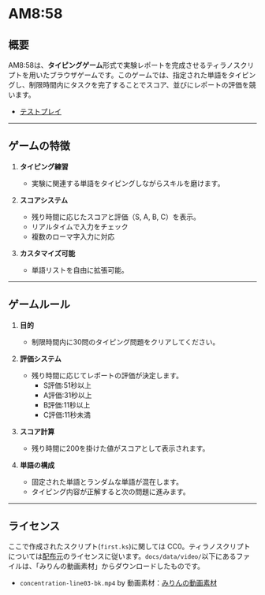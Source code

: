 # AM8:58

## 概要

AM8:58は、**タイピングゲーム**形式で実験レポートを完成させるティラノスクリプトを用いたブラウザゲームです。このゲームでは、指定された単語をタイピングし、制限時間内にタスクを完了することでスコア、並びにレポートの評価を競います。

- [テストプレイ](https://smz-exe.github.io/tyranoscript_am0858/)

---

## ゲームの特徴

1. **タイピング練習**
   - 実験に関連する単語をタイピングしながらスキルを磨けます。

2. **スコアシステム**
   - 残り時間に応じたスコアと評価（S, A, B, C）を表示。
   - リアルタイムで入力をチェック
   - 複数のローマ字入力に対応

3. **カスタマイズ可能**
   - 単語リストを自由に拡張可能。

---

## ゲームルール

1. **目的**
   - 制限時間内に30問のタイピング問題をクリアしてください。

2. **評価システム**
   - 残り時間に応じてレポートの評価が決定します。
      - S評価:51秒以上
      - A評価:31秒以上
      - B評価:11秒以上
      - C評価:11秒未満

3. **スコア計算**
   - 残り時間に200を掛けた値がスコアとして表示されます。

4. **単語の構成**
   - 固定された単語とランダムな単語が混在します。
   - タイピング内容が正解すると次の問題に進みます。

---

## ライセンス

ここで作成されたスクリプト(`first.ks`)に関しては CC0。ティラノスクリプトについては[配布元](https://tyrano.jp/)のライセンスに従います。`docs/data/video/`以下にあるファイルは、「みりんの動画素材」からダウンロードしたものです。

- `concentration-line03-bk.mp4` by 動画素材：[みりんの動画素材](https://miirriin.com/)
